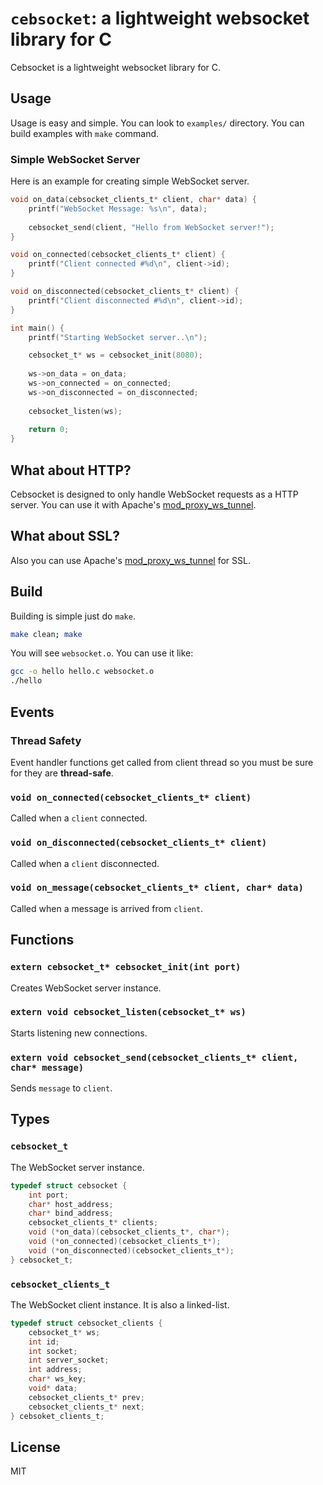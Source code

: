 # `cebsocket`: a lightweight websocket library for C
Cebsocket is a lightweight websocket library for C.

## Usage
Usage is easy and simple. You can look to `examples/` directory. You can build examples with `make` command.

### Simple WebSocket Server
Here is an example for creating simple WebSocket server.

```C
void on_data(cebsocket_clients_t* client, char* data) {
    printf("WebSocket Message: %s\n", data);
    
    cebsocket_send(client, "Hello from WebSocket server!");
}

void on_connected(cebsocket_clients_t* client) {
    printf("Client connected #%d\n", client->id);
}

void on_disconnected(cebsocket_clients_t* client) {
    printf("Client disconnected #%d\n", client->id);
}

int main() {
    printf("Starting WebSocket server..\n");

    cebsocket_t* ws = cebsocket_init(8080);
    
    ws->on_data = on_data;
    ws->on_connected = on_connected;
    ws->on_disconnected = on_disconnected;
    
    cebsocket_listen(ws);
    
    return 0;
}
```

## What about HTTP?
Cebsocket is designed to only handle WebSocket requests as a HTTP server. You can use it with Apache's [mod_proxy_ws_tunnel](https://httpd.apache.org/docs/current/mod/mod_proxy_wstunnel.html).

## What about SSL?
Also you can use Apache's [mod_proxy_ws_tunnel](https://httpd.apache.org/docs/current/mod/mod_proxy_wstunnel.html) for SSL.

## Build
Building is simple just do `make`.

```bash
make clean; make
```

You will see `websocket.o`. You can use it like:

```bash
gcc -o hello hello.c websocket.o
./hello
```

## Events
### Thread Safety
Event handler functions get called from client thread so you must be sure for they are **thread-safe**.

### `void on_connected(cebsocket_clients_t* client)`
Called when a `client` connected.

### `void on_disconnected(cebsocket_clients_t* client)`
Called when a `client` disconnected.

### `void on_message(cebsocket_clients_t* client, char* data)`
Called when a message is arrived from `client`.

## Functions
### `extern cebsocket_t* cebsocket_init(int port)`
Creates WebSocket server instance.

### `extern void cebsocket_listen(cebsocket_t* ws)`
Starts listening new connections.

### `extern void cebsocket_send(cebsocket_clients_t* client, char* message)`
Sends `message` to `client`.

## Types
### `cebsocket_t`
The WebSocket server instance.

```C
typedef struct cebsocket {
    int port;
    char* host_address;
    char* bind_address;
    cebsocket_clients_t* clients;
    void (*on_data)(cebsocket_clients_t*, char*);
    void (*on_connected)(cebsocket_clients_t*);
    void (*on_disconnected)(cebsocket_clients_t*);
} cebsocket_t;
```

### `cebsocket_clients_t`
The WebSocket client instance. It is also a linked-list.

```C
typedef struct cebsocket_clients {
    cebsocket_t* ws;
    int id;
    int socket;
    int server_socket;
    int address;
    char* ws_key;
    void* data;
    cebsocket_clients_t* prev;
    cebsocket_clients_t* next;
} cebsoket_clients_t;
```

## License
MIT
